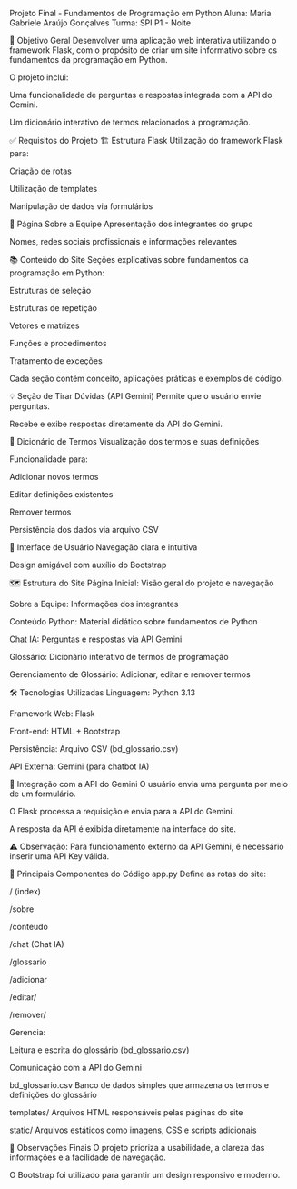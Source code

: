 Projeto Final - Fundamentos de Programação em Python
Aluna: Maria Gabriele Araújo Gonçalves
Turma: SPI P1 - Noite

🎯 Objetivo Geral
Desenvolver uma aplicação web interativa utilizando o framework Flask, com o propósito de criar um site informativo sobre os fundamentos da programação em Python.

O projeto inclui:

Uma funcionalidade de perguntas e respostas integrada com a API do Gemini.

Um dicionário interativo de termos relacionados à programação.

✅ Requisitos do Projeto
🏗️ Estrutura Flask
Utilização do framework Flask para:

Criação de rotas

Utilização de templates

Manipulação de dados via formulários

👥 Página Sobre a Equipe
Apresentação dos integrantes do grupo

Nomes, redes sociais profissionais e informações relevantes

📚 Conteúdo do Site
Seções explicativas sobre fundamentos da programação em Python:

Estruturas de seleção

Estruturas de repetição

Vetores e matrizes

Funções e procedimentos

Tratamento de exceções

Cada seção contém conceito, aplicações práticas e exemplos de código.

💡 Seção de Tirar Dúvidas (API Gemini)
Permite que o usuário envie perguntas.

Recebe e exibe respostas diretamente da API do Gemini.

📖 Dicionário de Termos
Visualização dos termos e suas definições

Funcionalidade para:

Adicionar novos termos

Editar definições existentes

Remover termos

Persistência dos dados via arquivo CSV

🎨 Interface de Usuário
Navegação clara e intuitiva

Design amigável com auxílio do Bootstrap

🗺️ Estrutura do Site
Página Inicial: Visão geral do projeto e navegação

Sobre a Equipe: Informações dos integrantes

Conteúdo Python: Material didático sobre fundamentos de Python

Chat IA: Perguntas e respostas via API Gemini

Glossário: Dicionário interativo de termos de programação

Gerenciamento de Glossário: Adicionar, editar e remover termos

🛠️ Tecnologias Utilizadas
Linguagem: Python 3.13

Framework Web: Flask

Front-end: HTML + Bootstrap

Persistência: Arquivo CSV (bd_glossario.csv)

API Externa: Gemini (para chatbot IA)

🔗 Integração com a API do Gemini
O usuário envia uma pergunta por meio de um formulário.

O Flask processa a requisição e envia para a API do Gemini.

A resposta da API é exibida diretamente na interface do site.

⚠️ Observação: Para funcionamento externo da API Gemini, é necessário inserir uma API Key válida.

🧠 Principais Componentes do Código
app.py
Define as rotas do site:

/ (index)

/sobre

/conteudo

/chat (Chat IA)

/glossario

/adicionar

/editar/<termo>

/remover/<termo>

Gerencia:

Leitura e escrita do glossário (bd_glossario.csv)

Comunicação com a API do Gemini

bd_glossario.csv
Banco de dados simples que armazena os termos e definições do glossário

templates/
Arquivos HTML responsáveis pelas páginas do site

static/
Arquivos estáticos como imagens, CSS e scripts adicionais

🚀 Observações Finais
O projeto prioriza a usabilidade, a clareza das informações e a facilidade de navegação.

O Bootstrap foi utilizado para garantir um design responsivo e moderno.



